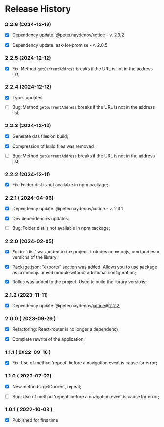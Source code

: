 # Release History



### 2.2.6 (2024-12-16)
- [x] Dependency update. @peter.naydenov/notice - v. 2.3.2
- [x] Dependency update. ask-for-promise - v. 2.0.5


### 2.2.5 (2024-12-12)
- [x] Fix: Method `getCurrentAddress` breaks if the URL is not in the address list;



### 2.2.4 (2024-12-12)
- [x] Types updates
- [ ] Bug: Method `getCurrentAddress` breaks if the URL is not in the address list;


### 2.2.3 (2024-12-12)
- [x] Generate d.ts files on build;
- [x] Compression of build files was removed;
- [ ] Bug: Method `getCurrentAddress` breaks if the URL is not in the address list;



### 2.2.2 (2024-12-11)
- [x] Fix: Folder dist is not available in npm package;



### 2.2.1 ( 2024-04-06)
- [x] Dependency update. @peter.naydenov/notice - v. 2.3.1
- [x] Dev dependencies updates.
- [ ] Bug: Folder dist is not available in npm package;




### 2.2.0 (2024-02-05)
- [x]  Folder 'dist' was added to the project. Includes commonjs, umd and esm versions of the library;
 - [x] Package.json: "exports" section was added. Allows you to use package as commonjs or es6 module without additional configuration;
 - [x] Rollup was added to the project. Used to build the library versions;




### 2.1.2 (2023-11-11)
- [x] Dependency update: @peter.naydenov/notice@2.2.2;



### 2.0.0 ( 2023-09-29 )
- [x] Refactoring: React-router is no longer a dependency;
- [x] Complete rewrite of the application;



### 1.1.1 ( 2022-09-18 )
- [x] Fix: Use of method 'repeat' before a navigation event is cause for error;



### 1.1.0 ( 2022-07-22)
- [x] New methods: getCurrent, repeat;
- [ ] Bug: Use of method 'repeat' before a navigation event is cause for error;



### 1.0.1 ( 2022-10-08 )
- [x] Published for first time